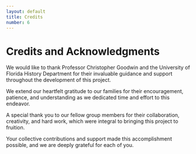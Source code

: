 ```yaml
---
layout: default
title: Credits
number: 6
---
```


# Credits and Acknowledgments

We would like to thank Professor Christopher Goodwin and the University of Florida History Department for their invaluable guidance and support throughout the development of this project.

We extend our heartfelt gratitude to our families for their encouragement, patience, and understanding as we dedicated time and effort to this endeavor.

A special thank you to our fellow group members for their collaboration, creativity, and hard work, which were integral to bringing this project to fruition.

Your collective contributions and support made this accomplishment possible, and we are deeply grateful for each of you.
